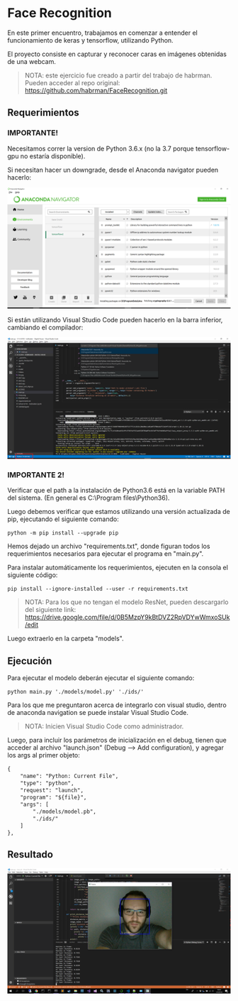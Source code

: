 # Face Recognition

En este primer encuentro, trabajamos en comenzar a entender el funcionamiento de keras y tensorflow, utilizando Python.

El proyecto consiste en capturar y reconocer caras en imágenes obtenidas de una webcam. 

> NOTA: este ejercicio fue creado a partir del trabajo de habrman. Pueden acceder al repo original:
> https://github.com/habrman/FaceRecognition.git

## Requerimientos

### IMPORTANTE!

Necesitamos correr la version de Python 3.6.x (no la 3.7 porque tensorflow-gpu no estaría disponible).

Si necesitan hacer un downgrade, desde el Anaconda navigator pueden hacerlo:

![Alt text](python-version-change.png?raw=true "Change Python Version")

Si están utilizando Visual Studio Code pueden hacerlo en la barra inferior, cambiando el compilador:

![Alt text](python-version.png?raw=true "Change Python Version")

### IMPORTANTE 2!

Verificar que el path a la instalación de Python3.6 está en la variable PATH del sistema. (En general es C:\Program files\Python36).

Luego debemos verificar que estamos utilizando una versión actualizada de pip, ejecutando el siguiente comando:

```
python -m pip install --upgrade pip
```

Hemos dejado un archivo "requirements.txt", donde figuran todos los requerimientos necesarios para ejecutar el programa en "main.py".

Para instalar automáticamente los requerimientos, ejecuten en la consola el siguiente código:

```
pip install --ignore-installed --user -r requirements.txt
```

> NOTA: Para los que no tengan el modelo ResNet, pueden descargarlo del siguiente link:
> https://drive.google.com/file/d/0B5MzpY9kBtDVZ2RpVDYwWmxoSUk/edit

Luego extraerlo en la carpeta "models".

## Ejecución

Para ejecutar el modelo deberán ejecutar el siguiente comando:

```
python main.py './models/model.py' './ids/'
```

Para los que me preguntaron acerca de integrarlo con visual studio, dentro de anaconda navigation se puede instalar Visual Studio Code.

> NOTA: Inicien Visual Studio Code como administrador.

Luego, para incluir los parámetros de inicialización en el debug, tienen que acceder al archivo "launch.json" (Debug --> Add configuration), y agregar los args al primer objeto:

```
{
    "name": "Python: Current File",
    "type": "python",
    "request": "launch",
    "program": "${file}",
    "args": [
        "./models/model.pb",
        "./ids/"
    ]
},
```

## Resultado

![Alt text](working.png?raw=true "Working")


        
